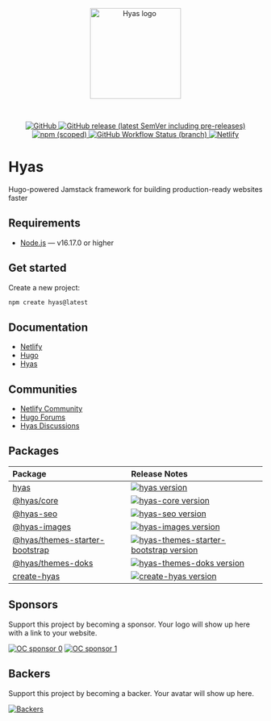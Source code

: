 <p align="center">
  <a href="https://gethyas.com/">
    <img alt="Hyas logo" src="https://gethyas.com/hyas.svg" width="180">
  </a>
</p>
<br>
<p align="center">
  <a href="https://github.com/h-enk/hyas/blob/master/LICENSE">
    <img src="https://img.shields.io/github/license/h-enk/hyas?style=flat-square" alt="GitHub">
  </a>
  <a href="https://github.com/h-enk/hyas/releases/latest">
    <img src="https://img.shields.io/github/v/release/h-enk/hyas?include_prereleases&style=flat-square"alt="GitHub release (latest SemVer including pre-releases)">
  </a>
  <a href="https://www.npmjs.com/package/hyas">
    <img src="https://img.shields.io/npm/v/hyas?style=flat-square" alt="npm (scoped)">
  </a>
  <a href="https://github.com/h-enk/hyas/actions?query=workflow%3A%22Hyas+CI%22">
    <img src="https://img.shields.io/github/workflow/status/h-enk/hyas/Hyas%20CI/master?style=flat-square" alt="GitHub Workflow Status (branch)">
  </a>
  <a href="https://app.netlify.com/sites/hyas/deploys">
    <img src="https://img.shields.io/netlify/895a161c-86be-48a2-8c57-a8c5d68cd1a4?style=flat-square" alt="Netlify">
  </a>
</p>

# Hyas

Hugo-powered Jamstack framework for building production-ready websites faster

## Requirements

- [Node.js](https://nodejs.org/) — v16.17.0 or higher

## Get started

Create a new project:

```bash
npm create hyas@latest
```

## Documentation

- [Netlify](https://docs.netlify.com/)
- [Hugo](https://gohugo.io/documentation/)
- [Hyas](https://gethyas.com/)

## Communities

- [Netlify Community](https://community.netlify.com/)
- [Hugo Forums](https://discourse.gohugo.io/)
- [Hyas Discussions](https://github.com/h-enk/hyas/discussions)

## Packages

| Package | Release Notes |
| :--- | :--- |
| [hyas](https://github.com/h-enk/hyas) | [![hyas version](https://img.shields.io/npm/v/hyas.svg?label=%20)](https://github.com/h-enk/hyas/releases/latest)|
| [@hyas/core](https://github.com/h-enk/hyas-core) | [![hyas-core version](https://img.shields.io/npm/v/@hyas/core.svg?label=%20)](https://github.com/h-enk/hyas-core/releases/latest) |
| [@hyas-seo](https://github.com/h-enk/hyas-seo) | [![hyas-seo version](https://img.shields.io/npm/v/@hyas/seo.svg?label=%20)](https://github.com/h-enk/hyas-seo/releases/latest) |
| [@hyas-images](https://github.com/h-enk/hyas-images) | [![hyas-images version](https://img.shields.io/npm/v/@hyas/images.svg?label=%20)](https://github.com/h-enk/hyas-images/releases/latest) |
| [@hyas/themes-starter-bootstrap](https://github.com/h-enk/hyas-themes-starter-bootstrap) | [![hyas-themes-starter-bootstrap version](https://img.shields.io/npm/v/@hyas/themes-starter-bootstrap.svg?label=%20)](https://github.com/h-enk/hyas-themes-starter-bootstrap/releases/latest) |
| [@hyas/themes-doks](https://github.com/h-enk/hyas-themes-doks) | [![hyas-themes-doks version](https://img.shields.io/npm/v/@hyas/themes-doks.svg?label=%20)](https://github.com/h-enk/hyas-themes-doks/releases/latest) |
| [create-hyas](https://github.com/gethyas/create-hyas) | [![create-hyas version](https://img.shields.io/npm/v/create-hyas.svg?label=%20)](https://github.com/gethyas/create-hyas/releases/latest) |

## Sponsors

Support this project by becoming a sponsor. Your logo will show up here with a link to your website.

[![OC sponsor 0](https://opencollective.com/hyas/tiers/sponsor/0/avatar.svg)](https://opencollective.com/hyas/tiers/sponsor/0/website)
[![OC sponsor 1](https://opencollective.com/hyas/tiers/sponsor/1/avatar.svg)](https://opencollective.com/hyas/tiers/sponsor/1/website)

## Backers

Support this project by becoming a backer. Your avatar will show up here.

[![Backers](https://opencollective.com/hyas/tiers/backer.svg)](https://opencollective.com/hyas)
